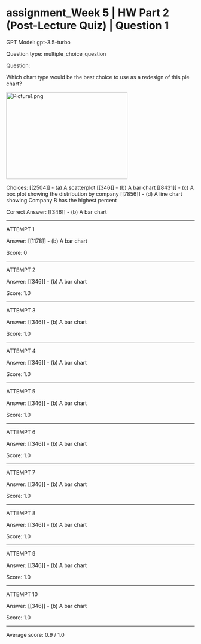 # assignment_Week 5 | HW Part 2 (Post-Lecture Quiz) | Question 1

GPT Model: gpt-3.5-turbo

Question type: multiple_choice_question

Question:
<div><p>Which chart type would be the best choice to use as a redesign of this pie chart?</p>
<p><img src="$IMS-CC-FILEBASE$/Uploaded%20Media/Picture1.png" alt="Picture1.png" width="324" height="232"></p></div>

Choices:
[[2504]] - (a) A scatterplot
[[346]] - (b) A bar chart
[[8431]] - (c) A box plot showing the distribution by company
[[7856]] - (d) A line chart showing Company B has the highest percent

Correct Answer:
[[346]] - (b) A bar chart

****************************************

ATTEMPT 1

Answer: 
[[1178]] - (b) A bar chart

Score: 0

--------------------

ATTEMPT 2

Answer: 
[[346]] - (b) A bar chart

Score: 1.0

--------------------

ATTEMPT 3

Answer:
[[346]] - (b) A bar chart

Score: 1.0

--------------------

ATTEMPT 4

Answer: 
[[346]] - (b) A bar chart

Score: 1.0

--------------------

ATTEMPT 5

Answer: 
[[346]] - (b) A bar chart

Score: 1.0

--------------------

ATTEMPT 6

Answer: 
[[346]] - (b) A bar chart

Score: 1.0

--------------------

ATTEMPT 7

Answer:
[[346]] - (b) A bar chart

Score: 1.0

--------------------

ATTEMPT 8

Answer: 
[[346]] - (b) A bar chart

Score: 1.0

--------------------

ATTEMPT 9

Answer: 
[[346]] - (b) A bar chart

Score: 1.0

--------------------

ATTEMPT 10

Answer:
[[346]] - (b) A bar chart

Score: 1.0

--------------------

Average score: 0.9 / 1.0
